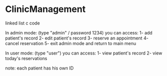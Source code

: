 # ClinicManagement
linked list c code


In admin mode:
  (type "admin" / password 1234)
  you can access:
    1- add patient's record
    2- edit patient's record
    3- reserve an appointment
    4- cancel reservation
    5- exit admin mode and return to main menu

In user mode:
  (type "user")
  you can access:
    1- view patient's record
    2- view today's reservations
    
note: each patient has his own ID
